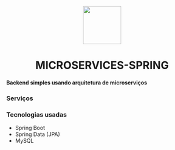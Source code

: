 <p align="center">
  <img src="https://cdn-icons-png.flaticon.com/512/6295/6295417.png" width="100" />
</p>
<p align="center">
    <h1 align="center">MICROSERVICES-SPRING</h1>
</p>

#### Backend simples usando arquitetura de microserviços

### Serviços

### Tecnologias usadas

- Spring Boot
- Spring Data (JPA)
- MySQL